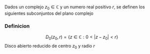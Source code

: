 Dados un complejo $z_0 \in \mathbb{C}$ y un numero real positivo $r$, se definen los siguientes subconjuntos del plano complejo

### Definicion

$$ D_0(z_0, r) = \{ z \in \mathbb{C} : 0 < |z - z_0| < r \}$$ 
Disco abierto reducido de centro $z_0$ y radio $r$